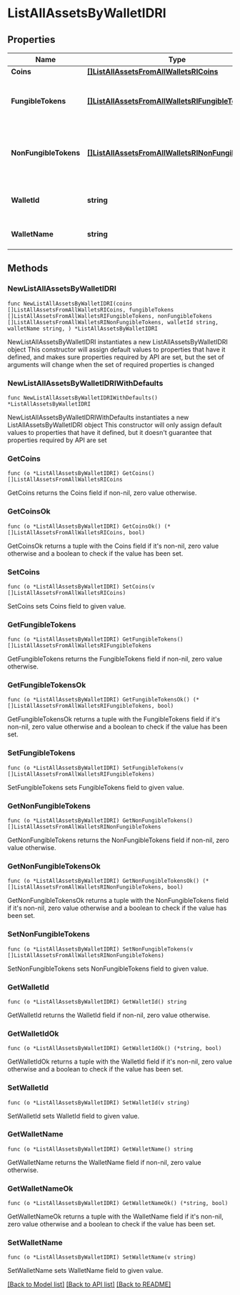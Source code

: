 # ListAllAssetsByWalletIDRI

## Properties

Name | Type | Description | Notes
------------ | ------------- | ------------- | -------------
**Coins** | [**[]ListAllAssetsFromAllWalletsRICoins**](ListAllAssetsFromAllWalletsRICoins.md) |  | 
**FungibleTokens** | [**[]ListAllAssetsFromAllWalletsRIFungibleTokens**](ListAllAssetsFromAllWalletsRIFungibleTokens.md) | Represents fungible tokens&#39;es detailed information | 
**NonFungibleTokens** | [**[]ListAllAssetsFromAllWalletsRINonFungibleTokens**](ListAllAssetsFromAllWalletsRINonFungibleTokens.md) | Represents non-fungible tokens&#39;es detailed information. | 
**WalletId** | **string** | Defines the unique ID of the Wallet. | 
**WalletName** | **string** | Represents the name of the wallet. | 

## Methods

### NewListAllAssetsByWalletIDRI

`func NewListAllAssetsByWalletIDRI(coins []ListAllAssetsFromAllWalletsRICoins, fungibleTokens []ListAllAssetsFromAllWalletsRIFungibleTokens, nonFungibleTokens []ListAllAssetsFromAllWalletsRINonFungibleTokens, walletId string, walletName string, ) *ListAllAssetsByWalletIDRI`

NewListAllAssetsByWalletIDRI instantiates a new ListAllAssetsByWalletIDRI object
This constructor will assign default values to properties that have it defined,
and makes sure properties required by API are set, but the set of arguments
will change when the set of required properties is changed

### NewListAllAssetsByWalletIDRIWithDefaults

`func NewListAllAssetsByWalletIDRIWithDefaults() *ListAllAssetsByWalletIDRI`

NewListAllAssetsByWalletIDRIWithDefaults instantiates a new ListAllAssetsByWalletIDRI object
This constructor will only assign default values to properties that have it defined,
but it doesn't guarantee that properties required by API are set

### GetCoins

`func (o *ListAllAssetsByWalletIDRI) GetCoins() []ListAllAssetsFromAllWalletsRICoins`

GetCoins returns the Coins field if non-nil, zero value otherwise.

### GetCoinsOk

`func (o *ListAllAssetsByWalletIDRI) GetCoinsOk() (*[]ListAllAssetsFromAllWalletsRICoins, bool)`

GetCoinsOk returns a tuple with the Coins field if it's non-nil, zero value otherwise
and a boolean to check if the value has been set.

### SetCoins

`func (o *ListAllAssetsByWalletIDRI) SetCoins(v []ListAllAssetsFromAllWalletsRICoins)`

SetCoins sets Coins field to given value.


### GetFungibleTokens

`func (o *ListAllAssetsByWalletIDRI) GetFungibleTokens() []ListAllAssetsFromAllWalletsRIFungibleTokens`

GetFungibleTokens returns the FungibleTokens field if non-nil, zero value otherwise.

### GetFungibleTokensOk

`func (o *ListAllAssetsByWalletIDRI) GetFungibleTokensOk() (*[]ListAllAssetsFromAllWalletsRIFungibleTokens, bool)`

GetFungibleTokensOk returns a tuple with the FungibleTokens field if it's non-nil, zero value otherwise
and a boolean to check if the value has been set.

### SetFungibleTokens

`func (o *ListAllAssetsByWalletIDRI) SetFungibleTokens(v []ListAllAssetsFromAllWalletsRIFungibleTokens)`

SetFungibleTokens sets FungibleTokens field to given value.


### GetNonFungibleTokens

`func (o *ListAllAssetsByWalletIDRI) GetNonFungibleTokens() []ListAllAssetsFromAllWalletsRINonFungibleTokens`

GetNonFungibleTokens returns the NonFungibleTokens field if non-nil, zero value otherwise.

### GetNonFungibleTokensOk

`func (o *ListAllAssetsByWalletIDRI) GetNonFungibleTokensOk() (*[]ListAllAssetsFromAllWalletsRINonFungibleTokens, bool)`

GetNonFungibleTokensOk returns a tuple with the NonFungibleTokens field if it's non-nil, zero value otherwise
and a boolean to check if the value has been set.

### SetNonFungibleTokens

`func (o *ListAllAssetsByWalletIDRI) SetNonFungibleTokens(v []ListAllAssetsFromAllWalletsRINonFungibleTokens)`

SetNonFungibleTokens sets NonFungibleTokens field to given value.


### GetWalletId

`func (o *ListAllAssetsByWalletIDRI) GetWalletId() string`

GetWalletId returns the WalletId field if non-nil, zero value otherwise.

### GetWalletIdOk

`func (o *ListAllAssetsByWalletIDRI) GetWalletIdOk() (*string, bool)`

GetWalletIdOk returns a tuple with the WalletId field if it's non-nil, zero value otherwise
and a boolean to check if the value has been set.

### SetWalletId

`func (o *ListAllAssetsByWalletIDRI) SetWalletId(v string)`

SetWalletId sets WalletId field to given value.


### GetWalletName

`func (o *ListAllAssetsByWalletIDRI) GetWalletName() string`

GetWalletName returns the WalletName field if non-nil, zero value otherwise.

### GetWalletNameOk

`func (o *ListAllAssetsByWalletIDRI) GetWalletNameOk() (*string, bool)`

GetWalletNameOk returns a tuple with the WalletName field if it's non-nil, zero value otherwise
and a boolean to check if the value has been set.

### SetWalletName

`func (o *ListAllAssetsByWalletIDRI) SetWalletName(v string)`

SetWalletName sets WalletName field to given value.



[[Back to Model list]](../README.md#documentation-for-models) [[Back to API list]](../README.md#documentation-for-api-endpoints) [[Back to README]](../README.md)


